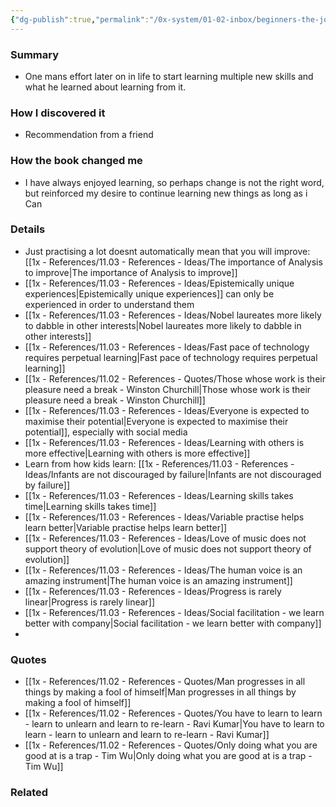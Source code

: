 ```yaml
---
{"dg-publish":true,"permalink":"/0x-system/01-02-inbox/beginners-the-joy-and-transformative-power-of-lifelong-learning-tom-vanderbilt/","title":"Beginners - The Joy and Transformative Power of Lifelong Learning","dgShowBacklinks":false}
---
```



### Summary
- One mans effort later on in life to start learning multiple new skills and what he learned about learning from it.

### How I discovered it
- Recommendation from a friend

### How the book changed me
- I have always enjoyed learning, so perhaps change is not the right word, but reinforced my desire to continue learning new things as long as i Can

### Details
- Just practising a lot doesnt automatically mean that you will improve: [[1x - References/11.03 - References - Ideas/The importance of Analysis to improve\|The importance of Analysis to improve]]
- [[1x - References/11.03 - References - Ideas/Epistemically unique experiences\|Epistemically unique experiences]] can only be experienced in order to understand them
- [[1x - References/11.03 - References - Ideas/Nobel laureates more likely to dabble in other interests\|Nobel laureates more likely to dabble in other interests]]
- [[1x - References/11.03 - References - Ideas/Fast pace of technology requires perpetual learning\|Fast pace of technology requires perpetual learning]]
- [[1x - References/11.02 - References - Quotes/Those whose work is their pleasure need a break - Winston Churchill\|Those whose work is their pleasure need a break - Winston Churchill]]
- [[1x - References/11.03 - References - Ideas/Everyone is expected to maximise their potential\|Everyone is expected to maximise their potential]], especially with social media
- [[1x - References/11.03 - References - Ideas/Learning with others is more effective\|Learning with others is more effective]]
- Learn from how kids learn: [[1x - References/11.03 - References - Ideas/Infants are not discouraged by failure\|Infants are not discouraged by failure]]
- [[1x - References/11.03 - References - Ideas/Learning skills takes time\|Learning skills takes time]]
- [[1x - References/11.03 - References - Ideas/Variable practise helps learn better\|Variable practise helps learn better]]
- [[1x - References/11.03 - References - Ideas/Love of music does not support theory of evolution\|Love of music does not support theory of evolution]]
- [[1x - References/11.03 - References - Ideas/The human voice is an amazing instrument\|The human voice is an amazing instrument]]
- [[1x - References/11.03 - References - Ideas/Progress is rarely linear\|Progress is rarely linear]]
- [[1x - References/11.03 - References - Ideas/Social facilitation - we learn better with company\|Social facilitation - we learn better with company]]
- 

### Quotes
- [[1x - References/11.02 - References - Quotes/Man progresses in all things by making a fool of himself\|Man progresses in all things by making a fool of himself]]
- [[1x - References/11.02 - References - Quotes/You have to learn to learn - learn to unlearn and learn to re-learn - Ravi Kumar\|You have to learn to learn - learn to unlearn and learn to re-learn - Ravi Kumar]]
- [[1x - References/11.02 - References - Quotes/Only doing what you are good at is a trap - Tim Wu\|Only doing what you are good at is a trap - Tim Wu]]

### Related

